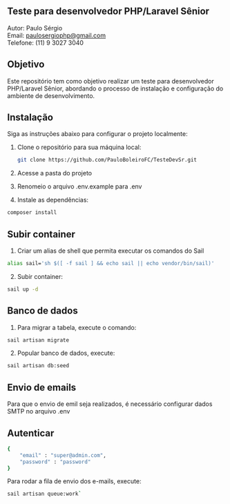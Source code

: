 

## Teste para desenvolvedor PHP/Laravel Sênior

Autor: Paulo Sérgio  
Email: paulosergiophp@gmail.com  
Telefone: (11) 9 3027 3040

## Objetivo

Este repositório tem como objetivo realizar um teste para desenvolvedor PHP/Laravel Sênior, abordando o processo de instalação e configuração do ambiente de desenvolvimento.

## Instalação

Siga as instruções abaixo para configurar o projeto localmente:

1. Clone o repositório para sua máquina local:
   ```bash
   git clone https://github.com/PauloBoleiroFC/TesteDevSr.git

2. Acesse a pasta do projeto

3. Renomeio o arquivo .env.example para .env

4. Instale as dependências:
```bash
composer install
```

## Subir container
1. Criar um alias de shell que permita executar os comandos do Sail
```bash
alias sail='sh $([ -f sail ] && echo sail || echo vendor/bin/sail)'
```
2. Subir container:
```bash
sail up -d
```

## Banco de dados
1. Para migrar a tabela, execute o comando: 
```bash
sail artisan migrate
```

2. Popular banco de dados, execute:
```bash
sail artisan db:seed
```

## Envio de emails
Para que o envio de emil seja realizados, é necessário configurar dados SMTP no arquivo .env

## Autenticar
```bash
{
    "email" : "super@admin.com",
    "password" : "password"
}
```
Para rodar a fila de envio dos e-mails, execute:
```bash
sail artisan queue:work`
```
